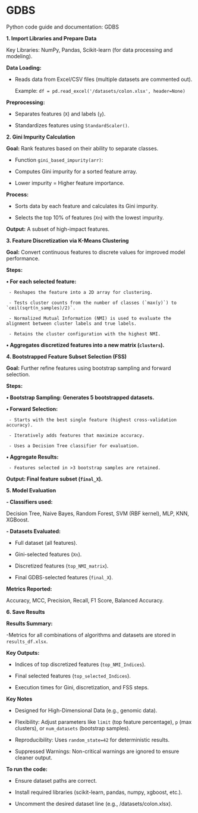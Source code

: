 # GDBS


Python code guide and documentation: GDBS

**1. Import Libraries and Prepare Data**
   
Key Libraries: NumPy, Pandas, Scikit-learn (for data processing and modeling).

**Data Loading:**

  - Reads data from Excel/CSV files (multiple datasets are commented out).
    
    Example: `df = pd.read_excel('/datasets/colon.xlsx', header=None)`

**Preprocessing:**  

  - Separates features (`X`) and labels (`y`).
    
  - Standardizes features using `StandardScaler()`.
    
**2. Gini Impurity Calculation**

**Goal:** Rank features based on their ability to separate classes.  

- Function `gini_based_impurity(arr)`:
  
- Computes Gini impurity for a sorted feature array.
  
- Lower impurity = Higher feature importance.
  
**Process:**

  - Sorts data by each feature and calculates its Gini impurity.
    
  - Selects the top 10% of features (`Xn`) with the lowest impurity.
    
  **Output:** A subset of high-impact features.  
  
 **3. Feature Discretization via K-Means Clustering**
 
**Goal:** Convert continuous features to discrete values for improved model performance.  

**Steps:**

**•	For each selected feature:**

     - Reshapes the feature into a 2D array for clustering.  
     
     - Tests cluster counts from the number of classes (`max(y)`) to `ceil(sqrt(n_samples)/2)`.  
     
     - Normalized Mutual Information (NMI) is used to evaluate the alignment between cluster labels and true labels.  
     
     - Retains the cluster configuration with the highest NMI.  
     
**•	Aggregates discretized features into a new matrix (`clusters`).**  

 **4. Bootstrapped Feature Subset Selection (FSS)**
 
**Goal:** Further refine features using bootstrap sampling and forward selection.  

**Steps:**  

**•	 Bootstrap Sampling: Generates 5 bootstrapped datasets.**  

**•	Forward Selection:**  

     - Starts with the best single feature (highest cross-validation accuracy).  
     
     - Iteratively adds features that maximize accuracy.  
     
     - Uses a Decision Tree classifier for evaluation.  
     
**•	Aggregate Results:**  

     - Features selected in >3 bootstrap samples are retained.  
     
**Output: Final feature subset (`final_X`).**  

**5. Model Evaluation**

**- Classifiers used:**  

  Decision Tree, Naive Bayes, Random Forest, SVM (RBF kernel), MLP, KNN, XGBoost.
  
**- Datasets Evaluated:**  

  - Full dataset (all features).
    
  - Gini-selected features (`Xn`).
    
  - Discretized features (`top_NMI_matrix`).
    
  - Final GDBS-selected features (`final_X`).
    
**Metrics Reported:**

  Accuracy, MCC, Precision, Recall, F1 Score, Balanced Accuracy.  
  
 **6. Save Results**
 
**Results Summary:**

  -Metrics for all combinations of algorithms and datasets are stored in `results_df.xlsx`.  
  
**Key Outputs:**

  - Indices of top discretized features (`top_NMI_Indices`).
    
  - Final selected features (`top_selected_Indices`).
    
  - Execution times for Gini, discretization, and FSS steps.
    


 **Key Notes**
 
- Designed for High-Dimensional Data (e.g., genomic data).
  
- Flexibility: Adjust parameters like `limit` (top feature percentage), `p` (max clusters), or `num_datasets` (bootstrap samples).
  
- Reproducibility: Uses `random_state=42` for deterministic results.
  
- Suppressed Warnings: Non-critical warnings are ignored to ensure cleaner output.
  
**To run the code:**

-	Ensure dataset paths are correct.

-	Install required libraries (scikit-learn, pandas, numpy, xgboost, etc.).
  
-	Uncomment the desired dataset line (e.g., /datasets/colon.xlsx).

